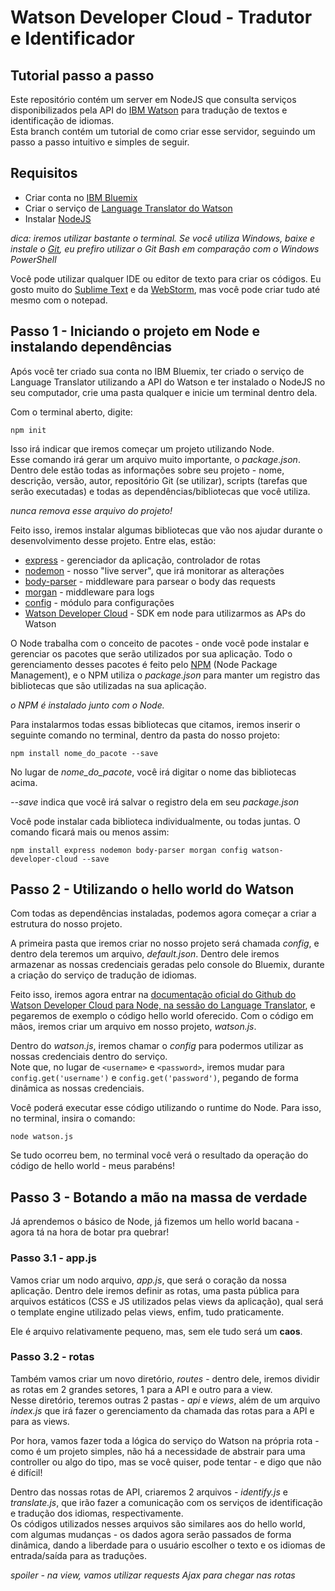 # Watson Developer Cloud - Tradutor e Identificador
## Tutorial passo a passo

Este repositório contém um server em NodeJS que consulta serviços disponibilizados pela API do [IBM Watson](https://www.ibm.com/watson/) para tradução de textos e identificação de idiomas.  
Esta branch contém um tutorial de como criar esse servidor, seguindo um passo a passo intuitivo e simples de seguir.


## Requisitos

- Criar conta no [IBM Bluemix](https://www.ibm.com/cloud-computing/bluemix/pt)  
- Criar o serviço de [Language Translator do Watson](https://www.ibm.com/watson/services/language-translator/)  
- Instalar [NodeJS](https://nodejs.org/en/)  

*dica: iremos utilizar bastante o terminal. Se você utiliza Windows, baixe e instale o [Git](https://git-scm.com/), eu prefiro utilizar o Git Bash em comparação com o Windows PowerShell*

Você pode utilizar qualquer IDE ou editor de texto para criar os códigos. Eu gosto muito do [Sublime Text](https://www.sublimetext.com/3) e da [WebStorm](https://www.jetbrains.com/webstorm/), mas você pode criar tudo até mesmo com o notepad.


## Passo 1 - Iniciando o projeto em Node e instalando dependências

Após você ter criado sua conta no IBM Bluemix, ter criado o serviço de Language Translator utilizando a API do Watson e ter instalado o NodeJS no seu computador, crie uma pasta qualquer e inicie um terminal dentro dela.

Com o terminal aberto, digite:

`npm init`

Isso irá indicar que iremos começar um projeto utilizando Node.  
Esse comando irá gerar um arquivo muito importante, o *package.json*. Dentro dele estão todas as informações sobre seu projeto - nome, descrição, versão, autor, repositório Git (se utilizar), scripts (tarefas que serão executadas) e todas as dependências/bibliotecas que você utiliza.  

*nunca remova esse arquivo do projeto!*  

Feito isso, iremos instalar algumas bibliotecas que vão nos ajudar durante o desenvolvimento desse projeto. Entre elas, estão:

- [express](http://expressjs.com/pt-br/) - gerenciador da aplicação, controlador de rotas
- [nodemon](https://nodemon.io/) - nosso "live server", que irá monitorar as alterações 
- [body-parser](https://github.com/expressjs/body-parser) - middleware para parsear o body das requests
- [morgan](https://github.com/expressjs/morgan) - middleware para logs
- [config](http://lorenwest.github.io/node-config/) - módulo para configurações
- [Watson Developer Cloud](https://github.com/watson-developer-cloud/node-sdk) - SDK em node para utilizarmos as APs do Watson

O Node trabalha com o conceito de pacotes - onde você pode instalar e gerenciar os pacotes que serão utilizados por sua aplicação. Todo o gerenciamento desses pacotes é feito pelo [NPM](https://www.npmjs.com/) (Node Package Management), e o NPM utiliza o *package.json* para manter um registro das bibliotecas que são utilizadas na sua aplicação.

*o NPM é instalado junto com o Node.*

Para instalarmos todas essas bibliotecas que citamos, iremos inserir o seguinte comando no terminal, dentro da pasta do nosso projeto:

`npm install nome_do_pacote --save`

No lugar de *nome_do_pacote*, você irá digitar o nome das bibliotecas acima.  
  
*--save* indica que você irá salvar o registro dela em seu *package.json*
  
Você pode instalar cada biblioteca individualmente, ou todas juntas. O comando ficará mais ou menos assim:

`npm install express nodemon body-parser morgan config watson-developer-cloud --save`


## Passo 2 - Utilizando o hello world do Watson

Com todas as dependências instaladas, podemos agora começar a criar a estrutura do nosso projeto.  

A primeira pasta que iremos criar no nosso projeto será chamada *config*, e dentro dela teremos um arquivo, *default.json*. Dentro dele iremos armazenar as nossas credenciais geradas pelo console do Bluemix, durante a criação do serviço de tradução de idiomas.

Feito isso, iremos agora entrar na [documentação oficial do Github do Watson Developer Cloud para Node, na sessão do Language Translator](https://github.com/watson-developer-cloud/node-sdk#language-translator), e pegaremos de exemplo o código hello world oferecido.
Com o código em mãos, iremos criar um arquivo em nosso projeto, *watson.js*.

Dentro do *watson.js*, iremos chamar o *config* para podermos utilizar as nossas credenciais dentro do serviço.  
Note que, no lugar de `<username>` e `<password>`, iremos mudar para `config.get('username')` e `config.get('password')`, pegando de forma dinâmica as nossas credenciais.

Você poderá executar esse código utilizando o runtime do Node. Para isso, no terminal, insira o comando:

`node watson.js`

Se tudo ocorreu bem, no terminal você verá o resultado da operação do código de hello world - meus parabéns!


## Passo 3 - Botando a mão na massa de verdade

Já aprendemos o básico de Node, já fizemos um hello world bacana - agora tá na hora de botar pra quebrar!  

### Passo 3.1 - app.js
Vamos criar um nodo arquivo, *app.js*, que será o coração da nossa aplicação. Dentro dele iremos definir as rotas, uma pasta pública para arquivos estáticos (CSS e JS utilizados pelas views da aplicação), qual será o template engine utilizado pelas views, enfim, tudo praticamente.

Ele é arquivo relativamente pequeno, mas, sem ele tudo será um **caos**.

### Passo 3.2 - rotas
Também vamos criar um novo diretório, *routes* - dentro dele, iremos dividir as rotas em 2 grandes setores, 1 para a API e outro para a view.  
Nesse diretório, teremos outras 2 pastas - *api* e *views*, além de um arquivo *index.js* que irá fazer o gerenciamento da chamada das rotas para a API e para as views.

Por hora, vamos fazer toda a lógica do serviço do Watson na própria rota - como é um projeto simples, não há a necessidade de abstrair para uma controller ou algo do tipo, mas se você quiser, pode tentar - e digo que não é difícil!

Dentro das nossas rotas de API, criaremos 2 arquivos - *identify.js* e *translate.js*, que irão fazer a comunicação com os serviços de identificação e tradução dos idiomas, respectivamente.  
Os códigos utilizados nesses arquivos são similares aos do hello world, com algumas mudanças - os dados agora serão passados de forma dinâmica, dando a liberdade para o usuário escolher o texto e os idiomas de entrada/saída para as traduções.  

*spoiler - na view, vamos utilizar requests Ajax para chegar nas rotas*